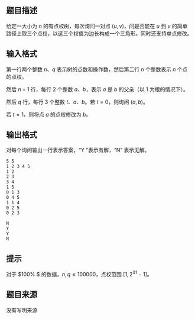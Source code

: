 ## 题目描述

给定一大小为 $n$ 的有点权树，每次询问一对点 $(u,v)$，问是否能在 $u$ 到 $v$ 的简单路径上取三个点权，以这三个权值为边长构成一个三角形。同时还支持单点修改。

## 输入格式

第一行两个整数 $n$、$q$ 表示树的点数和操作数，然后第二行 $n$ 个整数表示 $n$ 个点的点权。

然后 $n-1$ 行，每行 $2$ 个整数 $a$、$b$，表示 $a$ 是 $b$ 的父亲（以 $1$ 为根的情况下）。

然后 $q$ 行，每行 $3$ 个整数 $t$、$a$、$b$。若 $t=0$，则询问 $(a,b)$。

若 $t=1$，则将点 $a$ 的点权修改为 $b$。

## 输出格式

对每个询问输出一行表示答案，“Y ”表示有解，“N” 表示无解。

```input1
5 5
1 2 3 4 5
1 2
2 3
3 4
1 5
0 1 3
0 4 5
1 1 4
0 2 5
0 2 3
```

```output1
N
Y
Y
N
```

## 提示

对于 $100\% $ 的数据，$n,q\le 100000$，点权范围 $[1,2^{31}-1]$。

## 题目来源

没有写明来源
